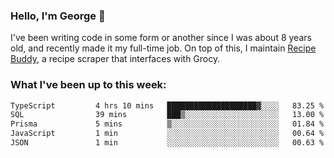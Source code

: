 ### Hello, I'm George 👋

I've been writing code in some form or another since I was about 8 years old, and recently made it my full-time job. On top of this, I maintain [Recipe Buddy](https://github.com/georgegebbett/recipe-buddy), a recipe scraper that interfaces with Grocy.  

<!--
**georgegebbett/georgegebbett** is a ✨ _special_ ✨ repository because its `README.md` (this file) appears on your GitHub profile.

Here are some ideas to get you started:

- 🔭 I’m currently working on ...
- 🌱 I’m currently learning ...
- 👯 I’m looking to collaborate on ...
- 🤔 I’m looking for help with ...
- 💬 Ask me about ...
- 📫 How to reach me: ...
- 😄 Pronouns: ...
- ⚡ Fun fact: ...
-->

### What I've been up to this week:
<!--START_SECTION:waka-->

```txt
TypeScript         4 hrs 10 mins   ████████████████████▓░░░░   83.25 %
SQL                39 mins         ███▒░░░░░░░░░░░░░░░░░░░░░   13.00 %
Prisma             5 mins          ▒░░░░░░░░░░░░░░░░░░░░░░░░   01.84 %
JavaScript         1 min           ░░░░░░░░░░░░░░░░░░░░░░░░░   00.64 %
JSON               1 min           ░░░░░░░░░░░░░░░░░░░░░░░░░   00.63 %
```

<!--END_SECTION:waka-->

